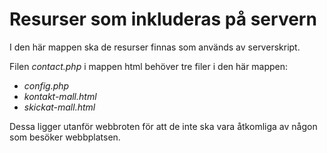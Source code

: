 # Resurser som inkluderas på servern

I den här mappen ska de resurser finnas som används av serverskript.

Filen *contact.php* i mappen html behöver tre filer i den här mappen:

 * *config.php*
 * *kontakt-mall.html*
 * *skickat-mall.html*

Dessa ligger utanför webbroten för att de inte ska vara åtkomliga av
någon som besöker webbplatsen.
